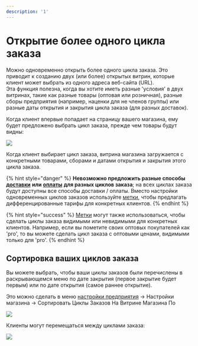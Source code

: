 ```yaml
---
description: '1'
---
```


# Открытие более одного цикла заказа

Можно одновременно открыть более одного цикла заказа. Это приводит к созданию двух \(или более\) открытых витрин, которые клиент может выбрать из одного адреса веб-сайта \(URL\).  
Эта функция полезна, когда вы хотите иметь разные 'условия' в двух витринах, такие как разные товары \(оптовая или розничная\), разные сборы предприятия \(например, наценки для не членов группы\) или разные даты открытия и закрытия цикла заказа \(для разных доставок\).

Когда клиент впервые попадает на страницу вашего магазина, ему будет предложено выбрать цикл заказа, прежде чем товары будут видны:

![](../../../.gitbook/assets/multipleoc2.jpg)

Когда клиент выбирает цикл заказа, витрина магазина загружается с конкретными товарами, сборами и датами открытия и закрытия этого цикла заказа.

{% hint style="danger" %}
**Невозможно предложить разные способы** [**доставки**](../shipping-methods.md) **или** [**оплаты**](../payment-methods.md) **для разных циклов заказа**; на всех циклах заказа будут доступны все способы доставки / оплаты. Вместо настройки одновременных циклов заказов используйте [метки](../customer-management-and-conditional-displays-prices/tags-and-tag-rules.md), чтобы предлагать дифференцированные тарифы для конкретных клиентов.
{% endhint %}

{% hint style="success" %}
[Метки](../customer-management-and-conditional-displays-prices/tags-and-tag-rules.md) могут также использоваться, чтобы сделать циклы заказа видимыми или невидимыми для конкретных клиентов. Например, если вы пометите своих оптовых покупателей как 'pro', то вы можете сделать цикл заказа с оптовыми ценами, видимыми только для 'pro'.
{% endhint %}

## **Сортировка ваших циклов заказа**

Вы можете выбрать, чтобы ваши циклы заказов были перечислены в раскрывающемся меню по дате закрытия \(первое закрытие будет первым\) или по дате открытия \(самое раннее открытие\).

Это можно сделать в меню [настройки предприятия](../../enterprise-profile/enterprise-settings.md) -&gt; Настройки магазина -&gt; Сортировать Циклы Заказов На Витрине Магазина По

![](../../../.gitbook/assets/ordercyclesort.jpg)

Клиенты могут перемещаться между циклами заказа:

![](../../../.gitbook/assets/multipleoc3.jpg)

